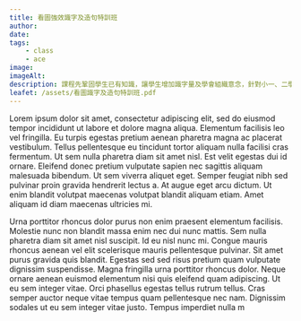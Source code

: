 ```yaml
---
title: 看圖強效識字及造句特訓班
author:
date: 
tags: 
    - class
    - ace
image:
imageAlt:
description: 課程先鞏固學生已有知識，讓學生增加識字量及學會組織意念，針對小一、二學生「看圖作文」及「記敍文」等弱項傳授寫作技巧，時間、地點、人物、事情、感受、領悟道理、生活主題學習字詞、師資優良、擁有十多年教書經驗日校中文科老師，師生互動性高、學習有趣味，亦都可以遵從家長建議傳統學習模式教法。
leafet: /assets/看圖識字及造句特訓班.pdf
---
```



Lorem ipsum dolor sit amet, consectetur adipiscing elit, sed do eiusmod tempor incididunt ut labore et dolore magna aliqua. Elementum facilisis leo vel fringilla. Eu turpis egestas pretium aenean pharetra magna ac placerat vestibulum. Tellus pellentesque eu tincidunt tortor aliquam nulla facilisi cras fermentum. Ut sem nulla pharetra diam sit amet nisl. Est velit egestas dui id ornare. Eleifend donec pretium vulputate sapien nec sagittis aliquam malesuada bibendum. Ut sem viverra aliquet eget. Semper feugiat nibh sed pulvinar proin gravida hendrerit lectus a. At augue eget arcu dictum. Ut enim blandit volutpat maecenas volutpat blandit aliquam etiam. Amet aliquam id diam maecenas ultricies mi.

Urna porttitor rhoncus dolor purus non enim praesent elementum facilisis. Molestie nunc non blandit massa enim nec dui nunc mattis. Sem nulla pharetra diam sit amet nisl suscipit. Id eu nisl nunc mi. Congue mauris rhoncus aenean vel elit scelerisque mauris pellentesque pulvinar. Sit amet purus gravida quis blandit. Egestas sed sed risus pretium quam vulputate dignissim suspendisse. Magna fringilla urna porttitor rhoncus dolor. Neque ornare aenean euismod elementum nisi quis eleifend quam adipiscing. Ut eu sem integer vitae. Orci phasellus egestas tellus rutrum tellus. Cras semper auctor neque vitae tempus quam pellentesque nec nam. Dignissim sodales ut eu sem integer vitae justo. Tempus imperdiet nulla m